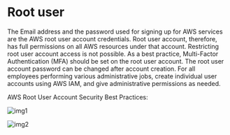 # Root user

The Email address and the password used for signing up for AWS services are the AWS root user account credentials. Root user account, therefore, has full permissions on all AWS resources under that account. Restricting root user account access is not possible. As a best practice, Multi-Factor Authentication (MFA) should be set on the root user account. The root user account password can be changed after account creation. For all employees performing various administrative jobs, create individual user accounts using AWS IAM, and give administrative permissions as needed.

AWS Root User Account Security Best Practices:

![img1](https://assets-pt.media.datacumulus.com/aws-clf-pt/assets/pt2-q54-i2.jpg)

![img2](https://assets-pt.media.datacumulus.com/aws-clf-pt/assets/pt2-q54-i1.jpg)
